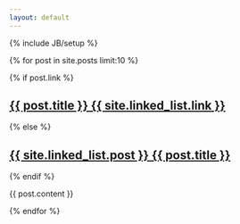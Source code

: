 ```yaml
---
layout: default
---
```

{% include JB/setup %}

<div id="page">

{% for post in site.posts limit:10 %}
<section>
  {% if post.link %}
  <h1 class="emphnext"><a href="{{ post.link }}">{{ post.title }} {{ site.linked_list.link }}</a></h1>
  {% else %}
  <h1 class="emphnext"><a href="{{ post.url }}">{{ site.linked_list.post }} {{ post.title }}</a></h1>
  {% endif %}

  {{ post.content }}
</section>
{% endfor %}

</div>
